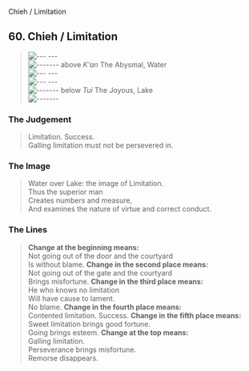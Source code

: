 Chieh / Limitation
## 60. Chieh / Limitation
> ![--- ---](../images/yinU.gif)   
> ![-------](../images/yangU.gif) above _K'an_ The Abysmal, Water  
> ![--- ---](../images/yinU.gif)   
> ![--- ---](../images/yinU.gif)   
> ![-------](../images/yangU.gif) below _Tui_ The Joyous, Lake  
> ![-------](../images/yangU.gif)
### The Judgement
> Limitation. Success.  
 Galling limitation must not be persevered in.
### The Image
> Water over Lake: the image of Limitation.  
 Thus the superior man  
 Creates numbers and measure,  
 And examines the nature of virtue and correct conduct.
### The Lines

 > **Change at the beginning means:**  
 Not going out of the door and the courtyard  
 Is without blame.
 > **Change in the second place means:**  
 Not going out of the gate and the courtyard  
 Brings misfortune.
 > **Change in the third place means:**  
 He who knows no limitation  
 Will have cause to lament.  
 No blame.
 > **Change in the fourth place means:**  
 Contented limitation. Success.
 > **Change in the fifth place means:**  
 Sweet limitation brings good fortune.  
 Going brings esteem.
 > **Change at the top means:**  
 Galling limitation.  
 Perseverance brings misfortune.  
 Remorse disappears.



